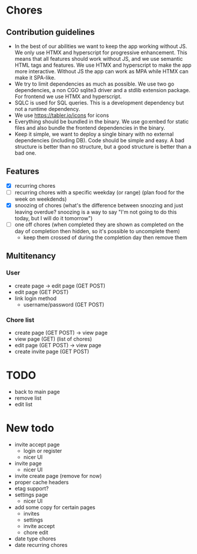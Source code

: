 # Chores

## Contribution guidelines

- In the best of our abilities we want to keep the app working without JS. We only use HTMX and hyperscript for
  progressive enhancement. This means that all features should work without JS, and we use semantic HTML tags
  and features. We use HTMX and hyperscript to make the app more interactive. Without JS the app can work as MPA
  while HTMX can make it SPA-like.
- We try to limit dependencies as much as possible. We use two go dependencies, a non CGO sqlite3 driver and a
  stdlib extension package. For frontend we use HTMX and hyperscript.
- SQLC is used for SQL queries. This is a development dependency but not a runtime dependency.
- We use https://tabler.io/icons for icons
- Everything should be bundled in the binary. We use go:embed for static files and also bundle the frontend
  dependencies in the binary.
- Keep it simple, we want to deploy a single binary with no external dependencies (including DB). Code should be
  simple and easy. A bad structure is better than no structure, but a good structure is better than a bad one.

## Features

- [X] recurring chores
- [ ] recurring chores with a specific weekday (or range) (plan food for the week on weekdends)
- [X] snoozing of chores (what's the difference between snoozing and just leaving overdue? snoozing is a way to say
  "I'm not going to do this today, but I will do it tomorrow")
- [ ] one off chores (when completed they are shown as completed on the day of completion then hidden, so it's possible
  to uncomplete them)
    - keep them crossed of during the completion day then remove them

## Multitenancy

### User

- create page -> edit page (GET POST)
- edit page (GET POST)
- link login method
    - username/password (GET POST)

### Chore list

- create page (GET POST) -> view page
- view page (GET) (list of chores)
- edit page (GET POST) -> view page
- create invite page (GET POST)

# TODO

- back to main page
- remove list
- edit list

# New todo

- invite accept page
    - login or register
    - nicer UI
- invite page
    - nicer UI
- invite create page (remove for now)
- proper cache headers
- etag support?
- settings page
    - nicer UI
- add some copy for certain pages
  - invites
  - settings
  - invite accept
  - chore edit
- date type chores
- date recurring chores